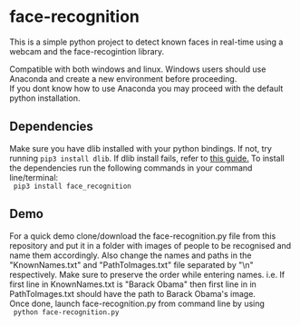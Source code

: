 # face-recognition
This is a simple python project to detect known faces in real-time using a webcam and the face-recogintion library.

Compatible with both windows and linux.
Windows users should use Anaconda and create a new environment before proceeding. <br/>
If you dont know how to use Anaconda you may proceed with the default python installation.

## Dependencies
Make sure you have dlib installed with your python bindings. If not, try running <code>pip3 install dlib</code>. If dlib install fails, refer to <a href="https://github.com/ageitgey/face_recognition/issues/175#issue-257710508" target="_blank">this guide.</a>
To install the dependencies run the following commands in your command line/terminal:<br/>
<code>
pip3 install face_recognition
</code>

## Demo
For a quick demo clone/download the face-recognition.py file from this repository and put it in a folder with images of people to be recognised and name them accordingly. 
Also change the names and paths in the "KnownNames.txt" and "PathToImages.txt" file separated by "\n" respectively. Make sure to preserve the order while entering names.
i.e. If first line in KnownNames.txt is "Barack Obama" then first line in in PathToImages.txt should have the path to Barack Obama's image. <br/>
Once done, launch face-recognition.py from command line by using <br/>
<code>
python face-recognition.py
</code>
